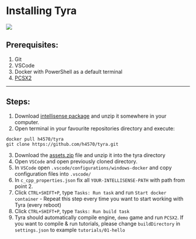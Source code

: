 # Installing Tyra

[![](https://img.shields.io/badge/Install%20time-5%20minutes-brightgreen)](#)

## Prerequisites:
1. Git
2. VSCode
3. Docker with PowerShell as a default terminal
4. [PCSX2](https://github.com/h4570/tyra/blob/master/docs/install/pcsx2.md#)

---

## Steps:
1. Download [intellisense package](https://github.com/h4570/tyra/releases) and unzip it somewhere in your computer.
2. Open terminal in your favourite repositories directory and execute: 
```
docker pull h4570/tyra
git clone https://github.com/h4570/tyra.git
```
3. Download the [assets.zip](https://github.com/h4570/tyra/releases) file and unzip it into the tyra directory
4. Open `VSCode` and open previously cloned directory.
5. In `VSCode` open `.vscode/configurations/windows-docker` and copy configuration files into `.vscode/`
6. In `c_cpp_properties.json` fix all `YOUR-INTELLISENSE-PATH` with path from point 2.
7. Click `CTRL+SHIFT+P`, type `Tasks: Run task` and run `Start docker container` - Repeat this step every time you want to start working with Tyra (every reboot)
8. Click `CTRL+SHIFT+P`, type `Tasks: Run build task`
9. Tyra should automatically compile engine, `demo` game and run `PCSX2`. If you want to compile & run tutorials, please change `buildDirectory` in `settings.json` to example `tutorials/01-hello`
